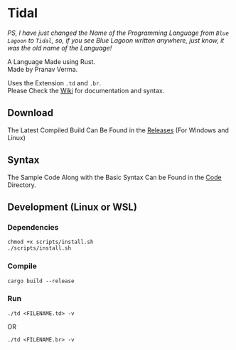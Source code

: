 # Tidal
<i>PS, I have just changed the Name of the Programming Language from `Blue Lagoon` to `Tidal`, so, if you see Blue Lagoon written anywhere, just know, it was the old name of the Language!</i>

A Language Made using Rust. <br>
Made by Pranav Verma.

Uses the Extension `.td` and `.br`. <br>
Please Check the [Wiki](https://github.com/PranavVerma-droid/Tidal/wiki) for documentation and syntax.

## Download
The Latest Compiled Build Can Be Found in the [Releases](https://github.com/PranavVerma-droid/Blue-Lagoon/releases) (For Windows and Linux)

## Syntax
The Sample Code Along with the Basic Syntax Can be Found in the [Code](code) Directory.

## Development (Linux or WSL)

### Dependencies
```chmod +x scripts/install.sh``` <br>
```./scripts/install.sh```

### Compile
```cargo build --release``` <br>

### Run
```./td <FILENAME.td> -v```

OR 

```./td <FILENAME.br> -v```



